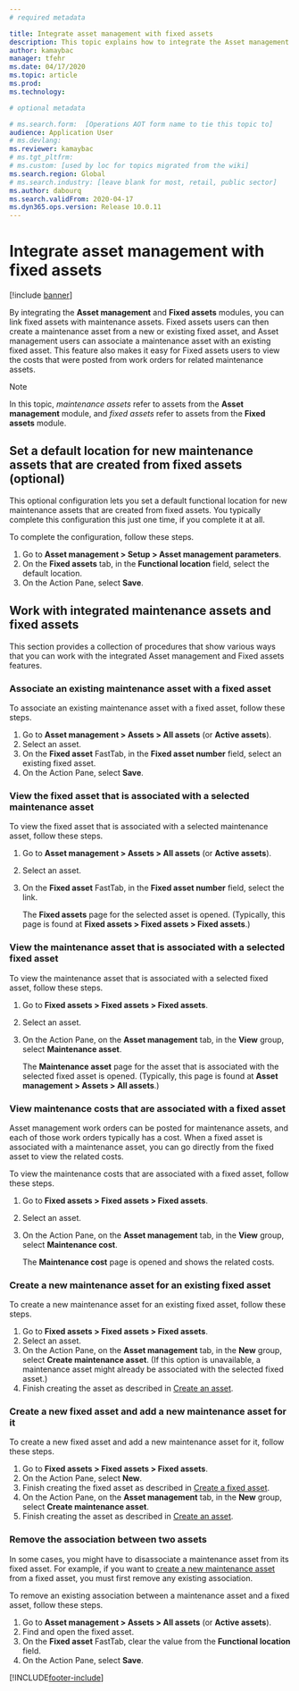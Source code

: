 ```yaml
---
# required metadata

title: Integrate asset management with fixed assets
description: This topic explains how to integrate the Asset management and Fixed assets modules, so that you can link fixed assets with maintenance assets.
author: kamaybac
manager: tfehr
ms.date: 04/17/2020
ms.topic: article
ms.prod: 
ms.technology: 

# optional metadata

# ms.search.form:  [Operations AOT form name to tie this topic to]
audience: Application User
# ms.devlang: 
ms.reviewer: kamaybac
# ms.tgt_pltfrm: 
# ms.custom: [used by loc for topics migrated from the wiki]
ms.search.region: Global
# ms.search.industry: [leave blank for most, retail, public sector]
ms.author: dabourq
ms.search.validFrom: 2020-04-17
ms.dyn365.ops.version: Release 10.0.11
---
```


# Integrate asset management with fixed assets

[!include [banner](../../includes/banner.md)]

By integrating the **Asset management** and **Fixed assets** modules, you can link fixed assets with maintenance assets. Fixed assets users can then create a maintenance asset from a new or existing fixed asset, and Asset management users can associate a maintenance asset with an existing fixed asset. This feature also makes it easy for Fixed assets users to view the costs that were posted from work orders for related maintenance assets.

> [!NOTE]
> In this topic, *maintenance assets* refer to assets from the **Asset management** module, and *fixed assets* refer to assets from the **Fixed assets** module.

## Set a default location for new maintenance assets that are created from fixed assets (optional)

This optional configuration lets you set a default functional location for new maintenance assets that are created from fixed assets. You typically complete this configuration this just one time, if you complete it at all.

To complete the configuration, follow these steps.

1. Go to **Asset management \> Setup \> Asset management parameters**.
1. On the **Fixed assets** tab, in the **Functional location** field, select the default location.
1. On the Action Pane, select **Save**.

## Work with integrated maintenance assets and fixed assets

This section provides a collection of procedures that show various ways that you can work with the integrated Asset management and Fixed assets features.

### Associate an existing maintenance asset with a fixed asset

To associate an existing maintenance asset with a fixed asset, follow these steps.

1. Go to **Asset management \> Assets \> All assets** (or **Active assets**).
1. Select an asset.
1. On the **Fixed asset** FastTab, in the **Fixed asset number** field, select an existing fixed asset.
1. On the Action Pane, select **Save**.

### View the fixed asset that is associated with a selected maintenance asset

To view the fixed asset that is associated with a selected maintenance asset, follow these steps.

1. Go to **Asset management \> Assets \> All assets** (or **Active assets**).
1. Select an asset.
1. On the **Fixed asset** FastTab, in the **Fixed asset number** field, select the link.

    The **Fixed assets** page for the selected asset is opened. (Typically, this page is found at **Fixed assets \> Fixed assets \> Fixed assets**.)

### View the maintenance asset that is associated with a selected fixed asset

To view the maintenance asset that is associated with a selected fixed asset, follow these steps.

1. Go to **Fixed assets \> Fixed assets \> Fixed assets**.
1. Select an asset.
1. On the Action Pane, on the **Asset management** tab, in the **View** group, select **Maintenance asset**.

    The **Maintenance asset** page for the asset that is associated with the selected fixed asset is opened. (Typically, this page is found at **Asset management \> Assets \> All assets**.)

### View maintenance costs that are associated with a fixed asset

Asset management work orders can be posted for maintenance assets, and each of those work orders typically has a cost. When a fixed asset is associated with a maintenance asset, you can go directly from the fixed asset to view the related costs.

To view the maintenance costs that are associated with a fixed asset, follow these steps.

1. Go to **Fixed assets \> Fixed assets \> Fixed assets**.
1. Select an asset.
1. On the Action Pane, on the **Asset management** tab, in the **View** group, select **Maintenance cost**.

    The **Maintenance cost** page is opened and shows the related costs.

### <a name="new-maintenance-from-fixed"></a>Create a new maintenance asset for an existing fixed asset

To create a new maintenance asset for an existing fixed asset, follow these steps.

1. Go to **Fixed assets \> Fixed assets \> Fixed assets**.
1. Select an asset.
1. On the Action Pane, on the **Asset management** tab, in the **New** group, select **Create maintenance asset**. (If this option is unavailable, a maintenance asset might already be associated with the selected fixed asset.)
1. Finish creating the asset as described in [Create an asset](../objects/create-an-object.md).

### Create a new fixed asset and add a new maintenance asset for it

To create a new fixed asset and add a new maintenance asset for it, follow these steps.

1. Go to **Fixed assets \> Fixed assets \> Fixed assets**.
1. On the Action Pane, select **New**.
1. Finish creating the fixed asset as described in [Create a fixed asset](../../../finance/fixed-assets/tasks/create-fixed-asset.md).
1. On the Action Pane, on the **Asset management** tab, in the **New** group, select **Create maintenance asset**.
1. Finish creating the asset as described in [Create an asset](../objects/create-an-object.md).

### Remove the association between two assets

In some cases, you might have to disassociate a maintenance asset from its fixed asset. For example, if you want to [create a new maintenance asset](#new-maintenance-from-fixed) from a fixed asset, you must first remove any existing association.

To remove an existing association between a maintenance asset and a fixed asset, follow these steps.

1. Go to **Asset management \> Assets \> All assets** (or **Active assets**).
1. Find and open the fixed asset.
1. On the **Fixed asset** FastTab, clear the value from the **Functional location** field.
1. On the Action Pane, select **Save**.


[!INCLUDE[footer-include](../../../includes/footer-banner.md)]
